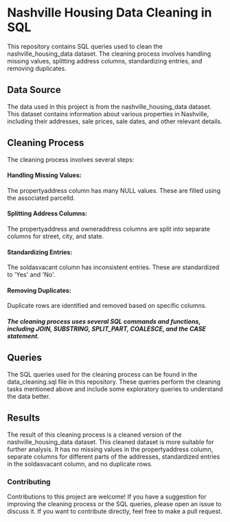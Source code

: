 # Nashville Housing Data Cleaning in SQL #
This repository contains SQL queries used to clean the nashville_housing_data dataset. The cleaning process involves handling missing values, splitting address columns, standardizing entries, and removing duplicates.

## Data Source ##
The data used in this project is from the nashville_housing_data dataset. This dataset contains information about various properties in Nashville, including their addresses, sale prices, sale dates, and other relevant details.

## Cleaning Process ##
The cleaning process involves several steps:
#### Handling Missing Values: ####
The propertyaddress column has many NULL values. These are filled using the associated parcelId.

#### Splitting Address Columns: ####
The propertyaddress and owneraddress columns are split into separate columns for street, city, and state.

#### Standardizing Entries: ####
The soldasvacant column has inconsistent entries. These are standardized to 'Yes' and 'No'.

#### Removing Duplicates: ###
Duplicate rows are identified and removed based on specific columns.

##### The cleaning process uses several SQL commands and functions, including JOIN, SUBSTRING, SPLIT_PART, COALESCE, and the CASE statement. ####

## Queries ##
The SQL queries used for the cleaning process can be found in the data_cleaning.sql file in this repository. These queries perform the cleaning tasks mentioned above and include some exploratory queries to understand the data better.

## Results ##
The result of this cleaning process is a cleaned version of the nashville_housing_data dataset. This cleaned dataset is more suitable for further analysis. It has no missing values in the propertyaddress column, separate columns for different parts of the addresses, standardized entries in the soldasvacant column, and no duplicate rows.

### Contributing ###
Contributions to this project are welcome! If you have a suggestion for improving the cleaning process or the SQL queries, please open an issue to discuss it. If you want to contribute directly, feel free to make a pull request.
